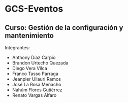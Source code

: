 # GCS-Eventos

Curso: Gestión de la configuración y mantenimiento
------------------------------
Integrantes:

- Anthony Diaz Carpio
- Brandon Urtecho Quezada
- Diego Vera Vilca
- Franco Tasso Párraga
- Jeanpier Ullauri Ramos
- José La Rosa Menacho
- Nahúm Flores Gutiérrez
- Renato Vargas Alfaro
